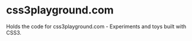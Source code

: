 css3playground.com
==================

Holds the code for css3playground.com - Experiments and toys built with CSS3.